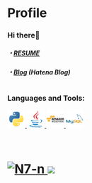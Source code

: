 <h1>Profile</h1>
<h3>Hi there👋</h3>
<h5>・<a href="https://www.resume.id/n7_n">RESUME</a> </h5>
<h5>・<a href="https://n7-n.hatenablog.com">Blog</a> (Hatena Blog)</h5>
<h1>
  <h3 align="left">Languages and Tools:</h3>
<p align="left"> <a href="https://www.python.org" target="_blank" rel="noreferrer"> <img src="https://raw.githubusercontent.com/devicons/devicon/master/icons/python/python-original.svg" alt="python" width="40" height="40"/> </a> 
  <a href="https://www.java.com" target="_blank" rel="noreferrer"> <img src="https://raw.githubusercontent.com/devicons/devicon/master/icons/java/java-original.svg" alt="java" width="40" height="40"/> </a> 
  <a href="https://aws.amazon.com" target="_blank" rel="noreferrer"> <img src="https://raw.githubusercontent.com/devicons/devicon/master/icons/amazonwebservices/amazonwebservices-original-wordmark.svg" alt="aws" width="40" height="40"/> </a>
  <a href="https://www.mysql.com/" target="_blank" rel="noreferrer"> <img src="https://raw.githubusercontent.com/devicons/devicon/master/icons/mysql/mysql-original-wordmark.svg" alt="mysql" width="40" height="40"/> </a> </p>
<h1>
<br>
 <a href="https://github.com/N7-n/N7-n/">
  <img src="https://komarev.com/ghpvc/?username=N7-n" alt="N7-n" />
</a>
  <a href="https://github.com/N7-n">
    <img height="20" src="https://img.shields.io/github/followers/N7-n?label=follow&logo=github&style=flat" />
  </a>
  
  
<!--
**N7-n/N7-n** is a ✨ _special_ ✨ repository because its `README.md` (this file) appears on your GitHub profile.

Here are some ideas to get you started:

- 🔭 I’m currently working on ...
- 🌱 I’m currently learning ...
- 👯 I’m looking to collaborate on ...
- 🤔 I’m looking for help with ...
- 💬 Ask me about ...
- 📫 How to reach me: ...
- 😄 Pronouns: ...
- ⚡ Fun fact: ...
-->
